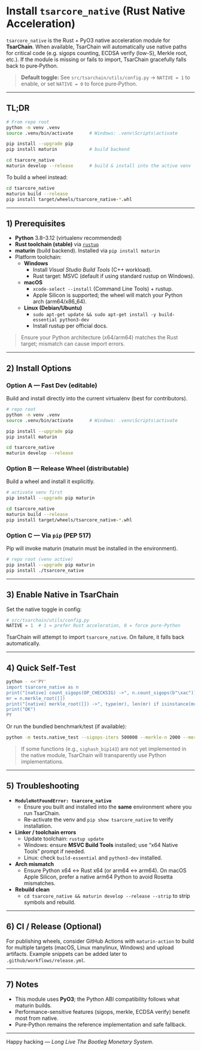# Install `tsarcore_native` (Rust Native Acceleration)

`tsarcore_native` is the Rust + PyO3 native acceleration module for **TsarChain**.
When available, TsarChain will automatically use native paths for critical code
(e.g. sigops counting, ECDSA verify (low-S), Merkle root, etc.). If the module
is missing or fails to import, TsarChain gracefully falls back to pure‑Python.

> **Default toggle:** See `src/tsarchain/utils/config.py` → `NATIVE = 1` to enable,
> or set `NATIVE = 0` to force pure‑Python.

---

## TL;DR

```bash
# From repo root
python -m venv .venv
source .venv/bin/activate      # Windows: .venv\Scripts\activate

pip install --upgrade pip
pip install maturin            # build backend

cd tsarcore_native
maturin develop --release      # build & install into the active venv
```

To build a wheel instead:
```bash
cd tsarcore_native
maturin build --release
pip install target/wheels/tsarcore_native-*.whl
```

---

## 1) Prerequisites

- **Python** 3.8–3.12 (virtualenv recommended)
- **Rust toolchain (stable)** via [`rustup`](https://rustup.rs/)
- **maturin** (build backend). Installed via `pip install maturin`
- Platform toolchain:
  - **Windows**
    - Install *Visual Studio Build Tools* (C++ workload).
    - Rust target: MSVC (default if using standard rustup on Windows).
  - **macOS**
    - `xcode-select --install` (Command Line Tools) + rustup.
    - Apple Silicon is supported; the wheel will match your Python arch (arm64/x86_64).
  - **Linux (Debian/Ubuntu)**
    - `sudo apt-get update && sudo apt-get install -y build-essential python3-dev`
    - Install rustup per official docs.

> Ensure your Python architecture (x64/arm64) matches the Rust target; mismatch can cause import errors.

---

## 2) Install Options

### Option A — Fast Dev (editable)
Build and install directly into the current virtualenv (best for contributors).

```bash
# repo root
python -m venv .venv
source .venv/bin/activate      # Windows: .venv\Scripts\activate

pip install --upgrade pip
pip install maturin

cd tsarcore_native
maturin develop --release
```

### Option B — Release Wheel (distributable)
Build a wheel and install it explicitly.

```bash
# activate venv first
pip install --upgrade pip maturin

cd tsarcore_native
maturin build --release
pip install target/wheels/tsarcore_native-*.whl
```

### Option C — Via `pip` (PEP 517)
Pip will invoke maturin (maturin must be installed in the environment).

```bash
# repo root (venv active)
pip install --upgrade pip maturin
pip install ./tsarcore_native
```

---

## 3) Enable Native in TsarChain

Set the native toggle in config:

```python
# src/tsarchain/utils/config.py
NATIVE = 1  # 1 = prefer Rust acceleration, 0 = force pure-Python
```

TsarChain will attempt to import `tsarcore_native`. On failure, it falls back automatically.

---

## 4) Quick Self‑Test

```bash
python - <<'PY'
import tsarcore_native as n
print("[native] count_sigops(OP_CHECKSIG) ->", n.count_sigops(b"\xac"))  # expect 1
mr = n.merkle_root([])
print("[native] merkle_root([]) ->", type(mr), len(mr) if isinstance(mr,(bytes,bytearray)) else None)
print("OK")
PY
```

Or run the bundled benchmark/test (if available):

```bash
python -m tests.native_test --sigops-iters 500000 --merkle-n 2000 --merkle-reps 200 --ecdsa-keys 5 --ecdsa-iters 5000
```

> If some functions (e.g., `sighash_bip143`) are not yet implemented in the native module,
> TsarChain will transparently use Python implementations.

---

## 5) Troubleshooting

- **`ModuleNotFoundError: tsarcore_native`**
  - Ensure you built and installed into the **same** environment where you run TsarChain.
  - Re-activate the venv and `pip show tsarcore_native` to verify installation.
- **Linker / toolchain errors**
  - Update toolchain: `rustup update`
  - Windows: ensure **MSVC Build Tools** installed; use “x64 Native Tools” prompt if needed.
  - Linux: check `build-essential` and `python3-dev` installed.
- **Arch mismatch**
  - Ensure Python x64 ↔ Rust x64 (or arm64 ↔ arm64). On macOS Apple Silicon,
    prefer a native arm64 Python to avoid Rosetta mismatches.
- **Rebuild clean**
  - `cd tsarcore_native && maturin develop --release --strip` to strip symbols and rebuild.

---

## 6) CI / Release (Optional)

For publishing wheels, consider GitHub Actions with `maturin-action` to build for
multiple targets (macOS, Linux manylinux, Windows) and upload artifacts. Example
snippets can be added later to `.github/workflows/release.yml`.

---

## 7) Notes

- This module uses **PyO3**; the Python ABI compatibility follows what maturin builds.
- Performance-sensitive features (sigops, merkle, ECDSA verify) benefit most from native.
- Pure‑Python remains the reference implementation and safe fallback.

---

Happy hacking — *Long Live The Bootleg Monetary System*.
